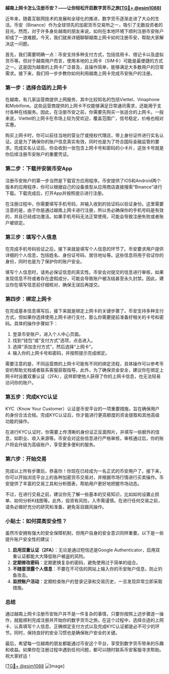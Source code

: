 **越南上网卡怎么注册币安？——让你轻松开启数字货币之旅[[TG💪+ @esim1088](https://t.me/s/esim1088)]**

近年来，随着互联网技术的发展和全球化的推进，数字货币逐渐走进了大众的生活。币安（Binance）作为全球领先的加密货币交易所之一，吸引了无数投资者的目光。然而，对于许多身处越南的朋友来说，如何在本地环境下顺利注册币安账户却成了一道难题。今天，我们就来详细聊聊越南上网卡如何注册币安，帮助大家解决这一问题。

首先，我们需要明确一点：币安支持多种支付方式，包括信用卡、借记卡以及虚拟货币等。但对于越南用户而言，使用本地的上网卡（SIM卡）可能是最便捷的方式之一。这是因为越南的上网卡广泛普及，且操作简单，能够满足大多数用户的日常需求。接下来，我们将一步步教你如何利用越南上网卡完成币安账户的注册。

### 第一步：选择合适的上网卡

在越南，有几家运营商提供上网服务，其中比较知名的包括Viettel、Vinaphone和Mobifone。这些运营商提供的上网卡不仅能够满足日常通讯需求，还能用于支付各种在线服务。因此，在注册币安之前，你需要先购买一张适合的上网卡。一般来说，Viettel的上网卡在市场上较为受欢迎，覆盖范围广，信号稳定，价格也相对实惠。

购买上网卡时，你可以前往当地的营业厅或授权代理店，带上身份证件进行实名认证。这是为了确保你的账户信息真实有效，同时也是为了符合国际金融监管的要求。完成实名认证后，你会收到一张包含上网卡号和密码的小卡片，这张卡号就是你后续注册币安账户的重要凭证。

### 第二步：下载并安装币安App

注册币安账户的第一步当然是下载官方应用程序。币安提供了iOS和Android两个版本的应用程序，你可以根据自己的设备类型从应用商店直接搜索“Binance”进行下载。下载完成后，打开App并按照提示进行注册。

在注册过程中，你需要填写手机号码，并输入收到的验证码以验证身份。这里需要注意的是，由于你是通过越南上网卡进行注册，所以务必确保你的手机号码是有效的，并且已经成功激活。如果手机号码无法正常使用，可能会导致注册失败或者账户被锁定。

### 第三步：填写个人信息

在完成手机号码验证之后，接下来就是填写个人信息的环节了。币安要求用户提供详细的个人信息，包括姓名、身份证号码、居住地址等。这些信息将用于验证你的身份，同时也是为了保护你的账户安全。

填写个人信息时，请务必保证信息的真实性。币安会对提交的信息进行审核，如果发现信息不符或者存在虚假成分，可能会导致账户被冻结甚至永久封禁。因此，建议你在填写信息前仔细核对，确保无误后再提交。

### 第四步：绑定上网卡

在完成基本信息填写后，接下来就是绑定上网卡的关键步骤了。币安支持多种支付方式，但如果你选择使用上网卡进行支付，那么你需要提前准备好相关的卡号和密码。具体的操作步骤如下：

1. 登录币安账户，进入个人中心页面。
2. 找到“钱包”或“支付方式”选项，点击进入。
3. 选择“添加支付方式”，然后选择“上网卡”。
4. 输入你的上网卡号和密码，并按照提示完成绑定。

需要注意的是，不同运营商的上网卡可能有不同的绑定流程，具体操作可以参考币安的帮助文档或者联系客服获取指导。此外，为了确保资金安全，建议你在绑定上网卡时设置双重认证（2FA），这样即使他人获得了你的上网卡信息，也无法轻易访问你的账户。

### 第五步：完成KYC认证

KYC（Know Your Customer）认证是币安平台的一项重要措施，旨在确保用户的身份合法合规。完成KYC认证后，你才能进行更高额度的资金提取和其他高级功能的操作。

在进行KYC认证时，你需要上传清晰的身份证正反面照片，并填写一些额外的信息，如职业、收入来源等。币安会对这些信息进行严格审核，审核通过后，你的账户将会升级为高级账户，享受更多便利的服务。

### 第六步：开始交易

完成以上所有步骤后，恭喜你！你现在已经成为一名正式的币安用户了。接下来，你可以开始浏览平台上的各种加密货币交易对，并根据市场行情进行买卖操作。币安提供了丰富的交易工具和分析图表，帮助用户更好地把握市场动态。

不过，在进行交易之前，建议你先了解一些基本的交易知识，比如如何设置止损单、如何分析K线图等。此外，投资有风险，入市需谨慎。在进行任何交易之前，请务必做好充分的研究和准备，避免盲目跟风操作。

### 小贴士：如何提高安全性？

虽然币安拥有强大的安全保障机制，但用户自身的安全意识同样重要。以下是一些提升账户安全性的建议：

1. **启用双重认证（2FA）**：无论是通过短信还是Google Authenticator，启用双重认证都能大大降低账户被盗的风险。
2. **定期修改密码**：定期更换复杂的密码，避免使用过于简单的组合。
3. **不随意泄露个人信息**：不要在不可信的网站上输入你的币安账户信息，防止钓鱼攻击。
4. **监控账户活动**：定期检查账户的登录记录和交易历史，一旦发现异常立即采取措施。

### 总结

通过越南上网卡注册币安账户并不是一件复杂的事情，只要你按照上述步骤逐一操作，就能顺利完成注册并开始你的数字货币之旅。在这个过程中，选择合适的上网卡、认真填写个人信息、正确绑定支付方式以及完成KYC认证都是必不可少的环节。同时，保持良好的安全习惯也是确保账户安全的关键。

最后，希望每一位越南的朋友都能通过币安这个平台，享受到数字货币带来的乐趣和收益。如果你在注册过程中遇到任何问题，都可以随时联系币安客服寻求帮助。祝大家好运！

[[TG💪+ @esim1088](https://t.me/s/esim1088) ![Image](https://i.postimg.cc/4NQfJmqS/Snipaste-2025-05-13-00-14-12.png)]
